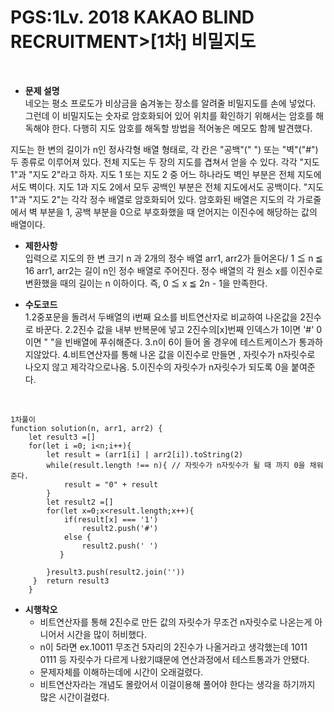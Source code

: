 # PGS:1Lv. 2018 KAKAO BLIND RECRUITMENT>[1차] 비밀지도


<br/>

- **문제 설명**<br/>
네오는 평소 프로도가 비상금을 숨겨놓는 장소를 알려줄 비밀지도를 손에 넣었다. 그런데 이 비밀지도는 숫자로 암호화되어 있어 위치를 확인하기 위해서는 암호를 해독해야 한다. 다행히 지도 암호를 해독할 방법을 적어놓은 메모도 함께 발견했다.

지도는 한 변의 길이가 n인 정사각형 배열 형태로, 각 칸은 "공백"(" ") 또는 "벽"("#") 두 종류로 이루어져 있다.
전체 지도는 두 장의 지도를 겹쳐서 얻을 수 있다. 각각 "지도 1"과 "지도 2"라고 하자. 지도 1 또는 지도 2 중 어느 하나라도 벽인 부분은 전체 지도에서도 벽이다. 지도 1과 지도 2에서 모두 공백인 부분은 전체 지도에서도 공백이다.
"지도 1"과 "지도 2"는 각각 정수 배열로 암호화되어 있다.
암호화된 배열은 지도의 각 가로줄에서 벽 부분을 1, 공백 부분을 0으로 부호화했을 때 얻어지는 이진수에 해당하는 값의 배열이다.

- **제한사항**<br/>
  입력으로 지도의 한 변 크기 n 과 2개의 정수 배열 arr1, arr2가 들어온다/
  1 ≦ n ≦ 16
  arr1, arr2는 길이 n인 정수 배열로 주어진다.
  정수 배열의 각 원소 x를 이진수로 변환했을 때의 길이는 n 이하이다. 즉, 0 ≦ x ≦ 2n - 1을 만족한다.

- **수도코드**<br/>
  1.2중포문을 돌려서 두배열의 i번째 요소를 비트연산자로 비교하여 나온값을 2진수로 바꾼다.
  2.2진수 값을 내부 반복문에 넣고 2진수의[x]번째 인덱스가 1이면 '#' 0이면 " "을 빈배열에 푸쉬해준다.
  3.n이 6이 들어 올 경우에 테스트케이스가 통과하지않았다.
  4.비트연산자를 통해 나온 값을 이진수로 만들면 , 자릿수가 n자릿수로 나오지 않고 제각각으로나옴.
  5.이진수의 자릿수가 n자릿수가 되도록 0을 붙여준다.
<br/>

```
1차풀이
function solution(n, arr1, arr2) {
    let result3 =[]
    for(let i =0; i<n;i++){
        let result = (arr1[i] | arr2[i]).toString(2)
        while(result.length !== n){ // 자릿수가 n자릿수가 될 때 까지 0을 채워준다.
            result = "0" + result
        }
        let result2 =[] 
        for(let x=0;x<result.length;x++){  
            if(result[x] === '1') 
                result2.push('#') 
            else {
                result2.push(' ') 
           }
        
        }result3.push(result2.join(''))  
     }  return result3 
    }
```

- **시행착오**<br/>
    - 비트연산자를 통해 2진수로 만든 값의 자릿수가 무조건 n자릿수로 나온는게 아니어서 시간을 많이 허비했다.
    - n이 5라면 ex.10011 무조건 5자리의 2진수가 나올거라고 생각했는데 1011 0111 등 자릿수가 다르게 나왔기떄문에 연산과정에서 테스트통과가 안됐다.
    - 문제자체를 이해하는데에 시간이 오래걸렸다.
    - 비트연산자라는 개념도 몰랐어서 이걸이용해 풀어야 한다는 생각을 하기까지 많은 시간이걸렸다.
 
  
